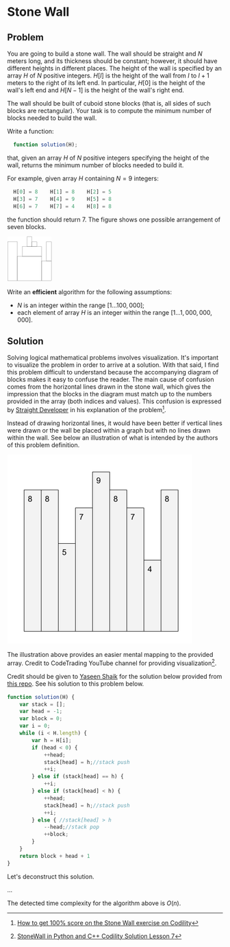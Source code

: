 # Stone Wall

## Problem

You are going to build a stone wall. The wall should be straight and $N$ meters long, and its thickness should be constant; however, it should have different heights in different places. The height of the wall is specified by an array $H$ of $N$ positive integers. $H[I]$ is the height of the wall from $I$ to $I + 1$ meters to the right of its left end. In particular, $H[0]$ is the height of the wall's left end and $H[N − 1]$ is the height of the wall's right end.

The wall should be built of cuboid stone blocks (that is, all sides of such blocks are rectangular). Your task is to compute the minimum number of blocks needed to build the wall.

Write a function:

```js
  function solution(H);
```

that, given an array $H$ of $N$ positive integers specifying the height of the wall, returns the minimum number of blocks needed to build it.

For example, given array $H$ containing $N = 9$ integers:

```js
  H[0] = 8    H[1] = 8    H[2] = 5
  H[3] = 7    H[4] = 9    H[5] = 8
  H[6] = 7    H[7] = 4    H[8] = 8
```

the function should return 7. The figure shows one possible arrangement of seven blocks.

![Stone Wall](/.attachments/stone-wall.png)

Write an **efficient** algorithm for the following assumptions:

- $N$ is an integer within the range $[1 ... 100,000]$;
- each element of array $H$ is an integer within the range $[1 ... 1,000,000,000]$.

## Solution

Solving logical mathematical problems involves visualization. It's important to visualize the problem in order to arrive at a solution. With that said, I find this problem difficult to understand because the accompanying diagram of blocks makes it easy to confuse the reader. The main cause of confusion comes from the horizontal lines drawn in the stone wall, which gives the impression that the blocks in the diagram must match up to the numbers provided in the array (both indices and values). This confusion is expressed by [Straight Developer](http://straightdeveloper.com/) in his explanation of the problem[^1].

Instead of drawing horizontal lines, it would have been better if vertical lines were drawn or the wall be placed within a graph but with no lines drawn within the wall. See below an illustration of what is intended by the authors of this problem definition.

![Stone wall with vertical lines](/.attachments/stone-wall-better-diagram-v2.png)

The illustration above provides an easier mental mapping to the provided array. Credit to CodeTrading YouTube channel for providing visualization[^2].

Credit should be given to [Yaseen Shaik](https://github.com/yaseenshaik) for the solution below provided from [this repo](https://github.com/yaseenshaik/codility-solutions-javascript). See his solution to this problem below.

```js
function solution(H) {
	var stack = [];
    var head = -1;
    var block = 0;
    var i = 0;
    while (i < H.length) {
        var h = H[i];
        if (head < 0) {
            ++head;
            stack[head] = h;//stack push
            ++i;
        } else if (stack[head] == h) {
            ++i;
        } else if (stack[head] < h) {
            ++head;
            stack[head] = h;//stack push
            ++i;
        } else { //stack[head] > h
            --head;//stack pop
            ++block;
        }
    }
    return block + head + 1
}
```
Let's deconstruct this solution.

...

The detected time complexity for the algorithm above is $O(n)$.

[^1]: [How to get 100% score on the Stone Wall exercise on Codility](http://straightdeveloper.com/how-to-get-100-score-on-the-stonewall-exercise-on-codility/)
[^2]: [StoneWall in Python and C++ Codility Solution Lesson 7](https://youtu.be/BhBJ7MqjF-s)
